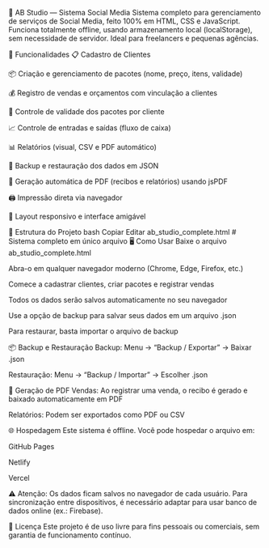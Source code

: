 📌 AB Studio — Sistema Social Media
Sistema completo para gerenciamento de serviços de Social Media, feito 100% em HTML, CSS e JavaScript.
Funciona totalmente offline, usando armazenamento local (localStorage), sem necessidade de servidor.
Ideal para freelancers e pequenas agências.

🚀 Funcionalidades
📋 Cadastro de Clientes

📦 Criação e gerenciamento de pacotes (nome, preço, itens, validade)

💰 Registro de vendas e orçamentos com vinculação a clientes

📅 Controle de validade dos pacotes por cliente

📈 Controle de entradas e saídas (fluxo de caixa)

📊 Relatórios (visual, CSV e PDF automático)

💾 Backup e restauração dos dados em JSON

🧾 Geração automática de PDF (recibos e relatórios) usando jsPDF

🖨 Impressão direta via navegador

🎨 Layout responsivo e interface amigável

📂 Estrutura do Projeto
bash
Copiar
Editar
ab_studio_complete.html   # Sistema completo em único arquivo
🖥 Como Usar
Baixe o arquivo ab_studio_complete.html

Abra-o em qualquer navegador moderno (Chrome, Edge, Firefox, etc.)

Comece a cadastrar clientes, criar pacotes e registrar vendas

Todos os dados serão salvos automaticamente no seu navegador

Use a opção de backup para salvar seus dados em um arquivo .json

Para restaurar, basta importar o arquivo de backup

📦 Backup e Restauração
Backup: Menu → “Backup / Exportar” → Baixar .json

Restauração: Menu → “Backup / Importar” → Escolher .json

📄 Geração de PDF
Vendas: Ao registrar uma venda, o recibo é gerado e baixado automaticamente em PDF

Relatórios: Podem ser exportados como PDF ou CSV

🌐 Hospedagem
Este sistema é offline. Você pode hospedar o arquivo em:

GitHub Pages

Netlify

Vercel

⚠️ Atenção: Os dados ficam salvos no navegador de cada usuário.
Para sincronização entre dispositivos, é necessário adaptar para usar banco de dados online (ex.: Firebase).

📜 Licença
Este projeto é de uso livre para fins pessoais ou comerciais, sem garantia de funcionamento contínuo.
